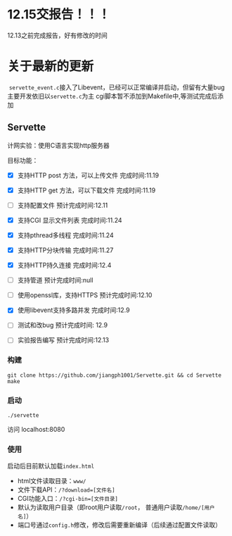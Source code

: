 # 12.15交报告！！！

12.13之前完成报告，好有修改的时间

# 关于最新的更新

 `servette_event.c`接入了Libevent，已经可以正常编译并启动，但留有大量bug
主要开发依旧以`servette.c`为主
cgi脚本暂不添加到Makefile中,等测试完成后添加  

## Servette

计网实验：使用C语言实现http服务器

目标功能：
- [x] 支持HTTP post 方法，可以上传文件 完成时间:11.19
- [x] 支持HTTP get  方法，可以下载文件 完成时间:11.19
- [ ] 支持配置文件 预计完成时间:12.11
- [x] 支持CGI 显示文件列表 完成时间:11.24
- [x] 支持pthread多线程 完成时间:11.24
- [x] 支持HTTP分块传输 完成时间:11.27
- [x] 支持HTTP持久连接 完成时间:12.4
- [ ] 支持管道 预计完成时间:null
- [ ] 使用openssl库，支持HTTPS 预计完成时间:12.10
- [x] 使用libevent支持多路并发 完成时间:12.9
- [ ] 测试和改bug 预计完成时间: 12.9
- [ ] 实验报告编写  预计完成时间:12.13


### 构建

```
git clone https://github.com/jiangph1001/Servette.git && cd Servette
make
```

### 启动
```
./servette
```
访问
localhost:8080

### 使用

启动后目前默认加载`index.html`  

- html文件读取目录：`www/`
- 文件下载API：`/?download=[文件名] ` 
- CGI功能入口：`/?cgi-bin=[文件目录]`  
- 默认为读取用户目录（即root用户读取`/root`， 普通用户读取`/home/[用户名]`）
- 端口号通过`config.h`修改，修改后需要重新编译（后续通过配置文件读取）



